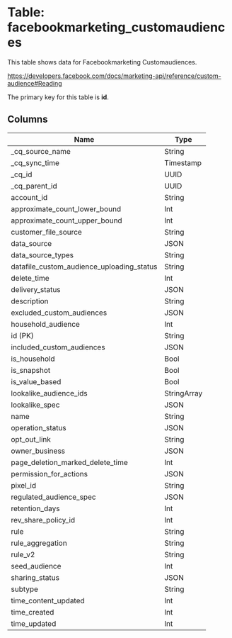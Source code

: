 # Table: facebookmarketing_customaudiences

This table shows data for Facebookmarketing Customaudiences.

https://developers.facebook.com/docs/marketing-api/reference/custom-audience#Reading

The primary key for this table is **id**.

## Columns

| Name          | Type          |
| ------------- | ------------- |
|_cq_source_name|String|
|_cq_sync_time|Timestamp|
|_cq_id|UUID|
|_cq_parent_id|UUID|
|account_id|String|
|approximate_count_lower_bound|Int|
|approximate_count_upper_bound|Int|
|customer_file_source|String|
|data_source|JSON|
|data_source_types|String|
|datafile_custom_audience_uploading_status|String|
|delete_time|Int|
|delivery_status|JSON|
|description|String|
|excluded_custom_audiences|JSON|
|household_audience|Int|
|id (PK)|String|
|included_custom_audiences|JSON|
|is_household|Bool|
|is_snapshot|Bool|
|is_value_based|Bool|
|lookalike_audience_ids|StringArray|
|lookalike_spec|JSON|
|name|String|
|operation_status|JSON|
|opt_out_link|String|
|owner_business|JSON|
|page_deletion_marked_delete_time|Int|
|permission_for_actions|JSON|
|pixel_id|String|
|regulated_audience_spec|JSON|
|retention_days|Int|
|rev_share_policy_id|Int|
|rule|String|
|rule_aggregation|String|
|rule_v2|String|
|seed_audience|Int|
|sharing_status|JSON|
|subtype|String|
|time_content_updated|Int|
|time_created|Int|
|time_updated|Int|
